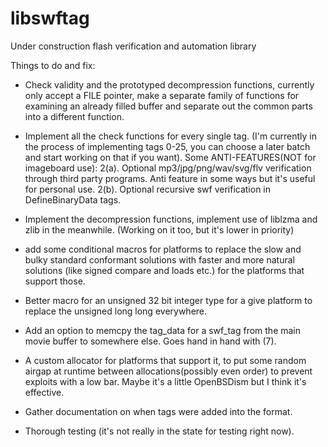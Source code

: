 # libswftag
Under construction flash verification and automation library

Things to do and fix:

- Check validity and the prototyped decompression functions, currently only accept a FILE pointer, make a separate family of functions for examining an already filled buffer and separate out the common parts into a different function.

- Implement all the check functions for every single tag. (I'm currently in the process of implementing tags 0-25, you can choose a later batch and start working on that if you want).
		Some ANTI-FEATURES(NOT for imageboard use):
		2(a). Optional mp3/jpg/png/wav/svg/flv verification through third party programs. Anti feature in some ways but it's useful for personal use.
		2(b). Optional recursive swf verification in DefineBinaryData tags.

- Implement the decompression functions, implement use of liblzma and zlib in the meanwhile. (Working on it too, but it's lower in priority)

- add some conditional macros for platforms to replace the slow and bulky standard conformant solutions with faster and more natural solutions (like signed compare and loads etc.) for the platforms that support those.

- Better macro for an unsigned 32 bit integer type for a give platform to replace the unsigned long long everywhere.

- Add an option to memcpy the tag_data for a swf_tag from the main movie buffer to somewhere else. Goes hand in hand with (7).

- A custom allocator for platforms that support it, to put some random airgap at runtime between allocations(possibly even order) to prevent exploits with a low bar. Maybe it's a little OpenBSDism but I think it's effective.

- Gather documentation on when tags were added into the format.

- Thorough testing (it's not really in the state for testing right now).
